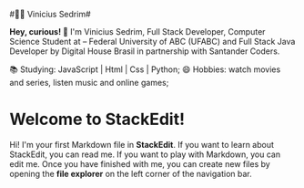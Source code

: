 #👨‍💻 Vinicius Sedrim#

**Hey, curious! 👋**
I'm Vinicius Sedrim, Full Stack Developer, Computer Science Student at – Federal University of ABC (UFABC) and Full Stack Java Developer by Digital House Brasil in partnership with Santander Coders.

📚 Studying: JavaScript | Html | Css | Python;
😄 Hobbies: watch movies and series, listen music and online games;


# Welcome to StackEdit!

Hi! I'm your first Markdown file in **StackEdit**. If you want to learn about StackEdit, you can read me. If you want to play with Markdown, you can edit me. Once you have finished with me, you can create new files by opening the **file explorer** on the left corner of the navigation bar.

